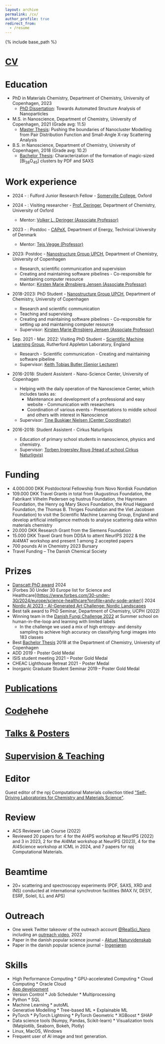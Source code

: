 ```yaml
---
layout: archive
permalink: /cv/
author_profile: true
redirect_from:
  - /resume
---
```


{% include base_path %}

[CV](../files/CurriculumVitae.pdf)
======

Education
======
* PhD in Materials Chemistry, Department of Chemistry, University of Copenhagen, 2023
  * [PhD Dissertation](../files/PhDThesis_HTML_eBook/index.html): Towards Automated Structure Analysis of Nanoparticles
* M.S. in Nanoscience, Department of Chemistry, University of Copenhagen, 2021 (Grade avg: 11.5)
  * [Master Thesis](../files/MasterThesis_HTML_eBook/index.html): Pushing the boundaries of Nanocluster Modelling from Pair Distribution Function and Small-Angle X-ray Scattering Analysis
* B.S. in Nanoscience, Department of Chemistry, University of Copenhagen, 2018 (Grade avg: 10.2)
  * [Bachelor Thesis](../files/BachelorThesis.pdf): Characterization of the formation of magic-sized [Bi<sub>38</sub>O<sub>45</sub>] clusters by PDF and SAXS

Work experience
======
* 2024 - : Fulford Junior Research Fellow - [Somerville College](https://www.some.ox.ac.uk/), Oxford
* 2024 - : Visiting researcher - [Prof. Deringer](https://www.chem.ox.ac.uk/people/volker-deringer), Department of Chemistry, University of Oxford
  * Mentor: [Volker L. Deringer (Associate Professor)](https://scholar.google.com/citations?user=LmnbxvQAAAAJ&hl=de)
* 2023 - : Postdoc - [CAPeX](https://capex.dtu.dk/), Department of Energy, Technical University of Denmark
  * Mentor: [Tejs Vegge (Professor)](https://orbit.dtu.dk/en/persons/tejs-vegge)
* 2023: Postdoc - [Nanostructure Group UPCH](https://nanostructure-cph.com/), Department of Chemistry, University of Copenhagen
    * Research, scientific communication and supervision
    * Creating and maintaining software pibelines - Co-responsible for maintaining computer resource
  * Mentor: [Kirsten Marie Ørnsbjerg Jensen (Associate Professor)](https://chem.ku.dk/ansatte/alle/?pure=en/persons/540779)
* 2018-2023: PhD Student - [Nanostructure Group UPCH](https://nanostructure-cph.com/), Department of Chemistry, University of Copenhagen
    * Research and scientific communication
    * Teaching and supervising
    * Creating and maintaining software pibelines - Co-responsible for setting up and maintaining computer resource
  * Supervisor: [Kirsten Marie Ørnsbjerg Jensen (Associate Professor)](https://chem.ku.dk/ansatte/alle/?pure=en/persons/540779)

* Sep. 2021 - Mar. 2022: Visiting PhD Student - [Scientific Machine Learning Group](https://www.scd.stfc.ac.uk/Pages/Scientific-Machine-Learning.aspx), Rutherford Appleton Laboratory, England
    * Research - Scientific communication - Creating and maintaining software pibeline
  * Supervisor: [Keith Tobias Butler (Senior Lecturer)](https://mdi-group.github.io/)

* 2016-2018: Student Assistent - Nano-Science Center, University of Copenhagen
    * Helping with the daily operation of the Nanoscience Center, which includes tasks as:
      * Maintenance and development of a professional and easy website - Communication with researchers
      * Coordination of various events - Presentations to middle school and others with interest in Nanoscience
  * Supervisor: [Tine Buskjær Nielsen (Center Coordinator)](https://nano.ku.dk/english/contact/)
  
* 2016-2018: Student Assistent - Cirkus Naturligvis
    * Education of primary school students in nanoscience, physics and chemistry.
  * Supervisor: [Torben Ingerslev Roug (Head of school Cirkus Naturligvis)](https://www.linkedin.com/in/torbeningerslevroug/?originalSubdomain=dk)

Funding
======
* 4.000.000 DKK Postdoctoral Fellowship from Novo Nordisk Foundation
* 109.000 DKK Travel Grants in total from (Augustinus Foundation, the Fabrikant Vilhelm Pedersen og hustrus Foundation, the Haynmann Foundation, the Henry og Mary Skovs Foundation, the Knud Højgaard Foundation, the Thomas B. Thriges Foundation and the Viet Jacobsen Foundation) to visit the Scientific Machine Learning Group, England and develop artificial intelligence methods to analyse scattering data within materials chemistry
* 20.000 DKK Research Grant from the Siemens Foundation
* 15.000 DKK Travel Grant from DDSA to attent NeurIPS 2022 & the AI4MAT workshop and present 1 among 2 accepted papers
* 700 pounds AI in Chemistry 2023 Bursary
* Travel Funding – The Danish Chemical Society

Prizes 
======
* [Danscatt PhD award](https://danscatt.dk/danscatt-annual-meeting-2024/) 2024
* [Forbes 30 Under 30 Europe list for Science and Healthcare[(https://www.forbes.com/30-under-30/2024/europe/science-healthcare?profile=andy-sode-anker)] 2024
* [Nordic AI 2023 - AI-Generated Art Challenge: Nordic Landscapes](../files/AndySAnker_Depict_a_tranquil_morning_in_Copenhagen_as_the_city__5ea71928-87d7-4573-82e9-df67575a646b.png)
* Best talk award to PhD Seminar, Department of Chemistry, UCPH (2022)
* Winning team in the [Danish Fungi Challenge 2022](https://human-in-the-loop.compute.dtu.dk/challenge/) at Summer school on human-in-the-loop and learning with limited labels 
  * In the challenge we used a mix of high entropy- and density sampling to achieve high accuracy on classifying fungi images into 183 classes
* Best [Bachelor Thesis](../files/BachelorThesis.pdf) 2018 at the Department of Chemistry, University of Copenhagen
* ADD 2019 - Poster Gold Medal
* ISIS student meeting 2021 – Poster Gold Medal
* CHEAC Lighthouse Retreat 2021 - Poster Medal
* Inorganic Graduate Student Seminar 2019 – Poster Gold Medal

[Publications](https://scholar.google.com/citations?user=uQY14MjfYsIC&hl=da&oi=ao)
======

[Code](https://github.com/AndySAnker)hehe
======

[Talks & Posters](https://andySAnker.github.io/talks/)
======

[Supervision & Teaching](https://andySAnker.github.io/teaching/)
======

Editor
======
Guest editor of the npj Computational Materials collection titled ["Self-Driving Laboratories for Chemistry and Materials Science"](https://www.nature.com/collections/eiiadfbbhb/guest-editor).

Review
======
* ACS Reviewer Lab Course (2022)
* Reviewed 20 papers for: 4 for the AI4PS workshop at NeurIPS (2022) and 3 in 2023, 2 for the AI4Mat workshop at NeurIPS (2023), 4 for the AI4Science workshop at ICML in 2024, and 7 papers for npj Computational Materials.

Beamtime
======
* 20+ scattering and spectroscopy experiments (PDF, SAXS, XRD and INS) conducted at international synchrotron facilities (MAX IV, DESY, ESRF, Soleil, ILL and APS)

Outreach
======
* One week Twitter takeover of the outreach account [@RealSci_Nano](https://twitter.com/RealSci_Nano) including an [outreach video](https://youtu.be/PywCje9_YF4), 2022
* Paper in the danish popular science journal - [Aktuel Naturvidenskab](https://aktuelnaturvidenskab.dk/fileadmin/Aktuel_Naturvidenskab/nr-1/AN1-2021-materialeudvikling.pdf">Aktuel)
* Paper in the danish popular science journal - [Ingeniøren](https://ing.dk/holdning/fagligt-talt-selvkoerende-ai-laboratorier-skal-drive-fremtidens-materialeforskning)


Skills
======
* High Performance Computing  * GPU-accelerated Computing * Cloud Computing * Oracle Cloud
* [App development](https://huggingface.co/AndySAnker)
* Version Control * Job Scheduler * Multiprocessing
* Python * SQL
* Machine Learning * autoML
* Generative Modelling * Tree-based ML * Explainable ML 
* PyTorch * PyTorch Lightning * PyTorch Geometric * XGBoost * SHAP
* Data science tools (Numpy, Pandas, Scikit-learn) * Visualization tools (Matplotlib, Seaborn, Bokeh, Plotly)
* Linux, MacOS, Windows
* Frequent user of AI image and text generation.


<!--
Publications
======
  <ul>{% for post in site.publications %}
    {% include archive-single-cv.html %}
  {% endfor %}</ul>
  
Talks
======
  <ul>{% for post in site.talks %}
    {% include archive-single-talk-cv.html %}
  {% endfor %}</ul>
  
Teaching
======
  <ul>{% for post in site.teaching %}
    {% include archive-single-cv.html %}
  {% endfor %}</ul>

-->
  
